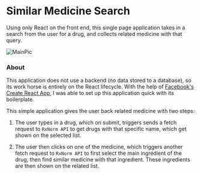 # Similar Medicine Search

Using only React on the front end, this single page application takes in a search from the user for a drug, and collects related medicine with that query.

![MainPic](http://res.cloudinary.com/dqr2mejhc/image/upload/v1501480152/Screen_Shot_2017-07-30_at_10.45.56_PM_fjfob7.png)

### About

This application does not use a backend (no data stored to a database), so its work horse is entirely on the React lifecycle. With the help of [Facebook's Create React App](https://github.com/facebookincubator/create-react-app), I was able to set up this application quick with its boilerplate.

This simple application gives the user back related medicine with two steps:

1. The user types in a drug, which on submit, triggers sends a fetch request to `RxNorm API` to get drugs with that specific name, which get shown on the selected list.

2. The user then clicks on one of the medicine, which triggers another fetch request to `RxNorm API` to first select the main ingredient of the drug, then find similar medicine with that ingredient. These ingredients are then shown on the related list.
